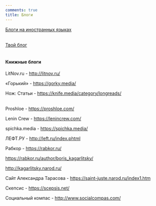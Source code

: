 ```yaml
---
comments: true
title: Блоги
---
```


[Блоги на иностранных языках](/en/blogs)
<br><br>

[Твой блог](/ru/jekyll)
<br><br>

#### Книжные блоги

LitNov.ru - <http://litnov.ru/>

«Горький» - <https://gorky.media/>

Нож: Статьи - <https://knife.media/category/longreads/>
<br><br>

Proshloe - <https://proshloe.com/>

Lenin Crew - <https://lenincrew.com/>

spichka.media - <https://spichka.media/>

ЛЕФТ.РУ - <http://left.ru/index.phtml>

Рабкор - <https://rabkor.ru/>

<https://rabkor.ru/author/boris_kagarlitsky/>

<http://kagarlitsky.narod.ru/>

Сайт Александра Тарасова - <https://saint-juste.narod.ru/index1.htm>

Скепсис - <https://scepsis.net/>

Социальный компас - <http://www.socialcompas.com/>